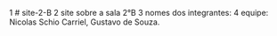 1 # site-2-B
2 site sobre a sala 2°B
3 nomes dos integrantes:
4 equipe: Nicolas Schio Carriel, Gustavo de Souza.
